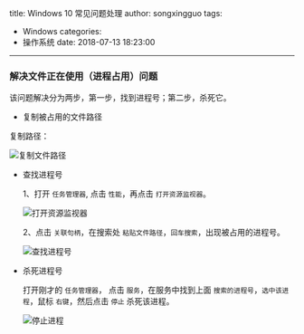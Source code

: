 title: Windows 10  常见问题处理
author: songxingguo
tags:
  - Windows
categories:
  - 操作系统
date: 2018-07-13 18:23:00
---
### 解决文件正在使用（进程占用）问题

该问题解决分为两步，第一步，找到进程号；第二步，杀死它。

- 复制被占用的文件路径
  
 复制路径：
 
 ![复制文件路径](http://p9myzkds7.bkt.clouddn.com/windows/%E5%A4%8D%E5%88%B6%E8%A2%AB%E5%8D%A0%E7%94%A8%E7%9A%84%E8%B7%AF%E5%BE%84.png)
 
<!-- more -->

- 查找进程号

  1、打开 `任务管理器`, 点击 `性能`，再点击 `打开资源监视器`。
  
  ![打开资源监视器](http://p9myzkds7.bkt.clouddn.com/windows/%E6%89%93%E5%BC%80%E8%B5%84%E6%BA%90%E7%9B%91%E8%A7%86%E5%99%A8.png)
 
  2、点击 `关联句柄`，在搜索处 `粘贴文件路径`，`回车搜索`，出现被占用的进程号。
  
  ![查找进程号](http://p9myzkds7.bkt.clouddn.com/windows/%E6%9F%A5%E6%89%BE%E8%A2%AB%E5%8D%A0%E7%94%A8%E7%9A%84%E8%BF%9B%E7%A8%8B%E5%8F%B7.png)

- 杀死进程号

  打开刚才的 `任务管理器`， 点击 `服务`，在服务中找到上面 `搜索的进程号`，`选中该进程`，鼠标 `右键`，然后点击 `停止` 杀死该进程。
  
  ![停止进程](http://p9myzkds7.bkt.clouddn.com/windows/%E5%81%9C%E6%AD%A2%E8%BF%9B%E7%A8%8B.png)
  
  